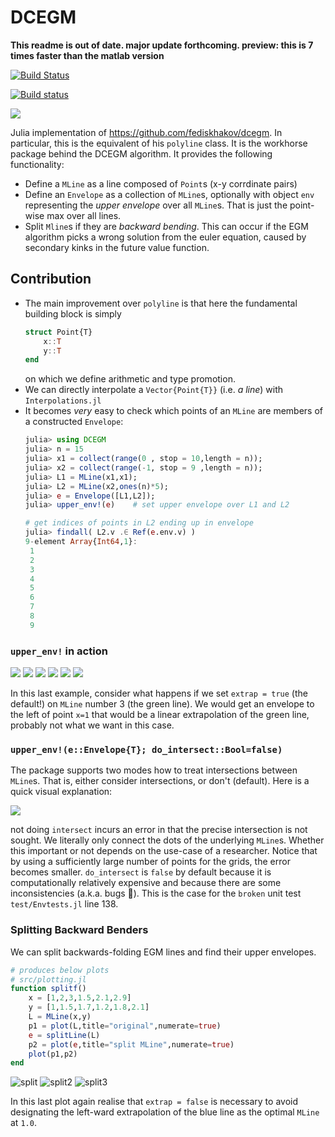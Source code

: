 # DCEGM

**This readme is out of date. major update forthcoming. preview: this is 7 times faster than the matlab version**


[![Build Status](https://travis-ci.org/floswald/DCEGM.jl.svg?branch=master)](https://travis-ci.org/floswald/DCEGM.jl)

[![Build status](https://ci.appveyor.com/api/projects/status/dxcqu2mfiskgw90m?svg=true)](https://ci.appveyor.com/project/floswald/dcegm-jl)

![](images/tplot3a.png)

Julia implementation of https://github.com/fediskhakov/dcegm. In particular, this is the equivalent of his `polyline` class. It is the workhorse package behind the DCEGM algorithm. It provides the following functionality:

* Define a `MLine` as a line composed of `Point`s (x-y corrdinate pairs)
* Define an `Envelope` as a collection of `MLine`s, optionally with object `env` representing the *upper envelope* over all `MLine`s. That is just the point-wise max over all lines.
* Split `Mline`s if they are *backward bending*. This can occur if the EGM algorithm picks a wrong solution from the euler equation, caused by secondary kinks in the future value function.

## Contribution

* The main improvement over `polyline` is that here the fundamental building block is simply
    ```julia
    struct Point{T}
        x::T
        y::T
    end
    ```
    on which we define arithmetic and type promotion. 
* We can directly interpolate a `Vector{Point{T}}` (i.e. *a line*) with `Interpolations.jl` 
* It becomes *very* easy to check which points of an `MLine` are members of a constructed `Envelope`:
    ```julia
    julia> using DCEGM
    julia> n = 15
    julia> x1 = collect(range(0 , stop = 10,length = n));
    julia> x2 = collect(range(-1, stop = 9 ,length = n));
    julia> L1 = MLine(x1,x1);
    julia> L2 = MLine(x2,ones(n)*5);
    julia> e = Envelope([L1,L2]);
    julia> upper_env!(e)    # set upper envelope over L1 and L2

    # get indices of points in L2 ending up in envelope
    julia> findall( L2.v .∈ Ref(e.env.v) )  
    9-element Array{Int64,1}:
     1
     2
     3
     4
     5
     6
     7
     8
     9

    ```


### `upper_env!` in action

![](images/tplot1.png)
![](images/tplot2.png)
![](images/tplot3a.png)
![](images/tplot3b.png)
![](images/tplot3c.png)
![](images/tplot5.png)

In this last example, consider what happens if we set `extrap = true` (the default!) on `MLine` number 3 (the green line). We would get an envelope to the left of point `x=1` that would be a linear extrapolation of the green line, probably not what we want in this case.

### `upper_env!(e::Envelope{T}; do_intersect::Bool=false)`

The package supports two modes how to treat intersections between `MLine`s. That is, either consider intersections, or don't (default). Here is a quick visual explanation:

![](images/tplot_intersect.png)

not doing `intersect` incurs an error in that the precise intersection is not sought. We literally only connect the dots of the underlying `MLine`s. Whether this important or not depends on the use-case of a researcher. Notice that by using a sufficiently large number of points for the grids, the error becomes smaller. 
`do_intersect` is `false` by default because it is computationally relatively expensive and because there are some inconsistencies (a.k.a. bugs 🐛). This is the case for the `broken` unit test `test/Envtests.jl` line 138.



### Splitting Backward Benders

We can split backwards-folding EGM lines and find their upper envelopes.

```julia
# produces below plots
# src/plotting.jl
function splitf()
    x = [1,2,3,1.5,2.1,2.9]
    y = [1,1.5,1.7,1.2,1.8,2.1]
    L = MLine(x,y)
    p1 = plot(L,title="original",numerate=true)
    e = splitLine(L)
    p2 = plot(e,title="split MLine",numerate=true)
    plot(p1,p2)
end
```

![split](images/split.png)
![split2](images/split2.png)
![split3](images/split3.png)

In this last plot again realise that `extrap = false` is necessary to avoid designating the left-ward extrapolation of the blue line as the optimal `MLine` at `1.0`.
